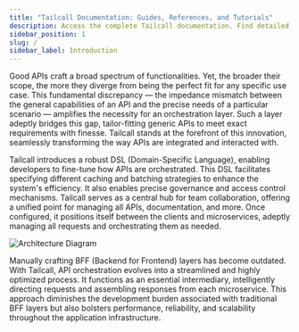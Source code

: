 ```yaml
---
title: "Tailcall Documentation: Guides, References, and Tutorials"
description: Access the complete Tailcall documentation. Find detailed guides, API references, and tutorials to optimize your development workflow.
sidebar_position: 1
slug: /
sidebar_label: Introduction
---
```


<Head>
  <title>Introduction To Tailcall</title>
</Head>
Good APIs craft a broad spectrum of functionalities. Yet, the broader their scope, the more they diverge from being the perfect fit for any specific use case. This fundamental discrepancy — the impedance mismatch between the general capabilities of an API and the precise needs of a particular scenario — amplifies the necessity for an orchestration layer. Such a layer adeptly bridges this gap, tailor-fitting generic APIs to meet exact requirements with finesse. Tailcall stands at the forefront of this innovation, seamlessly transforming the way APIs are integrated and interacted with.

Tailcall introduces a robust DSL (Domain-Specific Language), enabling developers to fine-tune how APIs are orchestrated. This DSL facilitates specifying different caching and batching strategies to enhance the system's efficiency. It also enables precise governance and access control mechanisms. Tailcall serves as a central hub for team collaboration, offering a unified point for managing all APIs, documentation, and more. Once configured, it positions itself between the clients and microservices, adeptly managing all requests and orchestrating them as needed.

![Architecture Diagram](/images/docs/architecture.png)

Manually crafting BFF (Backend for Frontend) layers has become outdated. With Tailcall, API orchestration evolves into a streamlined and highly optimized process. It functions as an essential intermediary, intelligently directing requests and assembling responses from each microservice. This approach diminishes the development burden associated with traditional BFF layers but also bolsters performance, reliability, and scalability throughout the application infrastructure.
